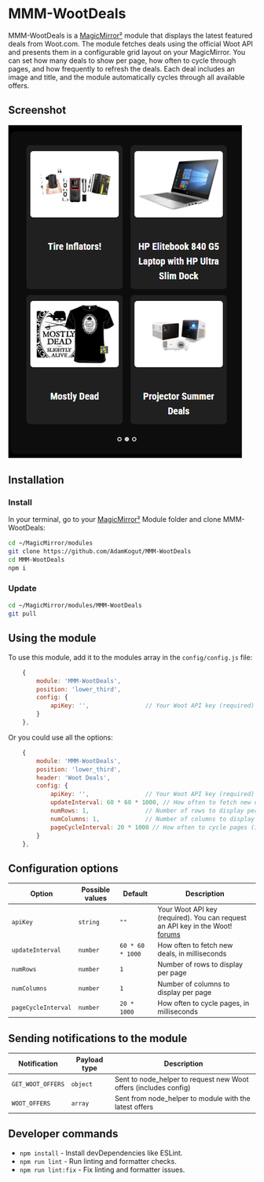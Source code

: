 # MMM-WootDeals

MMM-WootDeals is a [MagicMirror²](https://github.com/MagicMirrorOrg/MagicMirror) module that displays the latest featured deals from Woot.com. The module fetches deals using the official Woot API and presents them in a configurable grid layout on your MagicMirror. You can set how many deals to show per page, how often to cycle through pages, and how frequently to refresh the deals. Each deal includes an image and title, and the module automatically cycles through all available offers.

## Screenshot

![Example of MMM-WootDeals](./wootdeals-screenshot.png)

## Installation

### Install

In your terminal, go to your [MagicMirror²][mm] Module folder and clone MMM-WootDeals:

```bash
cd ~/MagicMirror/modules
git clone https://github.com/AdamKogut/MMM-WootDeals
cd MMM-WootDeals
npm i
```

### Update

```bash
cd ~/MagicMirror/modules/MMM-WootDeals
git pull
```

## Using the module

To use this module, add it to the modules array in the `config/config.js` file:

```js
    {
        module: 'MMM-WootDeals',
        position: 'lower_third',
        config: {
            apiKey: '',                // Your Woot API key (required)
        }
    },
```

Or you could use all the options:

```js
    {
        module: 'MMM-WootDeals',
        position: 'lower_third',
        header: 'Woot Deals',
        config: {
            apiKey: '',                // Your Woot API key (required)
            updateInterval: 60 * 60 * 1000, // How often to fetch new deals (in ms)
            numRows: 1,                // Number of rows to display per page
            numColumns: 1,             // Number of columns to display per page
            pageCycleInterval: 20 * 1000 // How often to cycle pages (in ms)
        }
    },
```

## Configuration options

Option             | Possible values | Default           | Description
-------------------|----------------|-------------------|----------------------------------------------------------
`apiKey`           | `string`       | `""`              | Your Woot API key (required). You can request an API key in the Woot! [forums](https://forums.woot.com/t/request-developer-api-key/734283)
`updateInterval`   | `number`       | `60 * 60 * 1000`  | How often to fetch new deals, in milliseconds
`numRows`          | `number`       | `1`               | Number of rows to display per page
`numColumns`       | `number`       | `1`               | Number of columns to display per page
`pageCycleInterval`| `number`       | `20 * 1000`       | How often to cycle pages, in milliseconds

## Sending notifications to the module

Notification         | Payload type | Description
---------------------|-------------|------------------------------------------------------
`GET_WOOT_OFFERS`    | `object`    | Sent to node_helper to request new Woot offers (includes config)
`WOOT_OFFERS`        | `array`     | Sent from node_helper to module with the latest offers

## Developer commands

- `npm install` - Install devDependencies like ESLint.
- `npm run lint` - Run linting and formatter checks.
- `npm run lint:fix` - Fix linting and formatter issues.

[mm]: https://github.com/MagicMirrorOrg/MagicMirror
